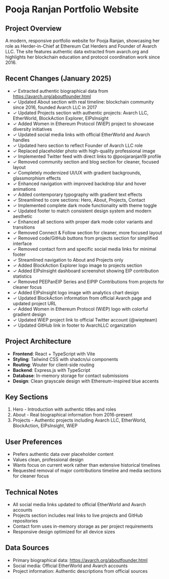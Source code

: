 # Pooja Ranjan Portfolio Website

## Project Overview
A modern, responsive portfolio website for Pooja Ranjan, showcasing her role as Herder-in-Chief at Ethereum Cat Herders and Founder of Avarch LLC. The site features authentic data extracted from avarch.org and highlights her blockchain education and protocol coordination work since 2016.

## Recent Changes (January 2025)
- ✓ Extracted authentic biographical data from https://avarch.org/aboutfounder.html
- ✓ Updated About section with real timeline: blockchain community since 2016, founded Avarch LLC in 2017
- ✓ Updated Projects section with authentic projects: Avarch LLC, EtherWorld, BlockAction Explorer, EIPsInsight
- ✓ Added Women in Ethereum Protocol (WiEP) project to showcase diversity initiatives
- ✓ Updated social media links with official EtherWorld and Avarch handles
- ✓ Updated hero section to reflect Founder of Avarch LLC role
- ✓ Replaced placeholder photo with high-quality professional image
- ✓ Implemented Twitter feed with direct links to @poojaranjan19 profile
- ✓ Removed community section and blog section for cleaner, focused layout
- ✓ Completely modernized UI/UX with gradient backgrounds, glassmorphism effects
- ✓ Enhanced navigation with improved backdrop blur and hover animations
- ✓ Added contemporary typography with gradient text effects
- ✓ Streamlined to core sections: Hero, About, Projects, Contact
- ✓ Implemented complete dark mode functionality with theme toggle
- ✓ Updated footer to match consistent design system and modern aesthetic
- ✓ Enhanced all sections with proper dark mode color variants and transitions
- ✓ Removed Connect & Follow section for cleaner, more focused layout
- ✓ Removed code/GitHub buttons from projects section for simplified interface
- ✓ Removed contact form and specific social media links for minimal footer
- ✓ Streamlined navigation to About and Projects only
- ✓ Added BlockAction Explorer logo image to projects section
- ✓ Added EIPsInsight dashboard screenshot showing EIP contribution statistics
- ✓ Removed PEEPanEIP Series and EIPIP Contributions from projects for cleaner focus
- ✓ Added EIPsInsight logo image with analytics chart design
- ✓ Updated BlockAction information from official Avarch page and updated project URL
- ✓ Added Women in Ethereum Protocol (WiEP) logo with colorful gradient design
- ✓ Updated WiEP project link to official Twitter account (@wiepteam)
- ✓ Updated GitHub link in footer to AvarchLLC organization

## Project Architecture
- **Frontend**: React + TypeScript with Vite
- **Styling**: Tailwind CSS with shadcn/ui components
- **Routing**: Wouter for client-side routing
- **Backend**: Express.js with TypeScript
- **Database**: In-memory storage for contact submissions
- **Design**: Clean grayscale design with Ethereum-inspired blue accents

## Key Sections
1. Hero - Introduction with authentic titles and roles
2. About - Real biographical information from 2016-present
3. Projects - Authentic projects including Avarch LLC, EtherWorld, BlockAction, EIPsInsight, WiEP

## User Preferences
- Prefers authentic data over placeholder content
- Values clean, professional design
- Wants focus on current work rather than extensive historical timelines
- Requested removal of major contributions timeline and media sections for cleaner focus

## Technical Notes
- All social media links updated to official EtherWorld and Avarch accounts
- Projects section includes real links to live projects and GitHub repositories
- Contact form uses in-memory storage as per project requirements
- Responsive design optimized for all device sizes

## Data Sources
- Primary biographical data: https://avarch.org/aboutfounder.html
- Social media: Official EtherWorld and Avarch accounts
- Project information: Authentic descriptions from official sources